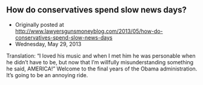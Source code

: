 ## How do conservatives spend slow news days?

 * Originally posted at http://www.lawyersgunsmoneyblog.com/2013/05/how-do-conservatives-spend-slow-news-days
 * Wednesday, May 29, 2013

Translation: “I loved his music and when I met him he was personable when he didn’t have to be, but now that I’m willfully misunderstanding something he said, AMERICA!” Welcome to the final years of the Obama administration. It’s going to be an annoying ride.